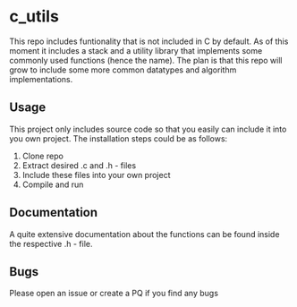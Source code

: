 # c_utils
This repo includes funtionality that is not included in C by default. As of this
moment it includes a stack and a utility library that implements some
commonly used functions (hence the name). The plan is that this repo will grow
to include some more common datatypes and algorithm implementations.

## Usage
This project only includes source code so that you easily can include it into
you own project. The installation steps could be as follows:

1. Clone repo
2. Extract desired .c and .h - files
3. Include these files into your own project
4. Compile and run

## Documentation
A quite extensive documentation about the functions can be found inside the
respective .h - file.

## Bugs
Please open an issue or create a PQ if you find any bugs
